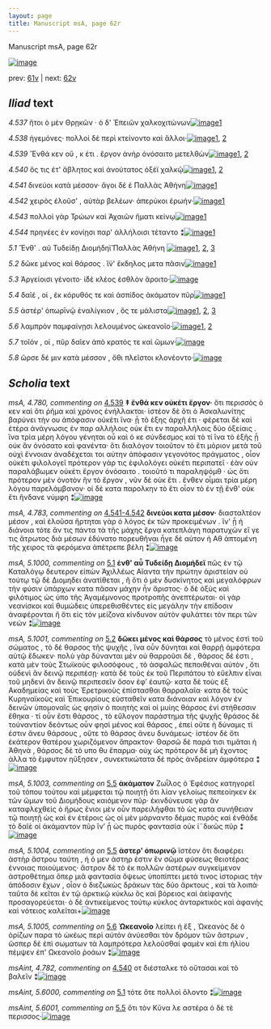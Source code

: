 ```yaml
---
layout: page
title: Manuscript msA, page 62r
---
```


Manuscript msA, page 62r

[![image](http://www.homermultitext.org/iipsrv?OBJ=IIP,1.0&FIF=/project/homer/pyramidal/deepzoom/hmt/vaimg/2017a/VA062RN_0063.tif&WID=100&CVT=JPEG)](http://www.homermultitext.org/ict2/?urn=urn:cite2:hmt:vaimg.2017a:VA062RN_0063)

prev:  [61v](../61v/) | next:  [62v](../62v/)

## *Iliad* text

*4.537* <a id="4.537"/> ἤτοι ὁ μὲν Θρῃκῶν · ὁ δ' Ἐπειῶν χαλκοχιτώνων[![image](http://www.homermultitext.org/iipsrv?OBJ=IIP,1.0&FIF=/project/homer/pyramidal/deepzoom/hmt/vaimg/2017a/VA062RN_0063.tif&RGN=0.1812,0.2186,0.4154,0.0346&WID=1000&CVT=JPEG)](http://www.homermultitext.org/ict2/?urn=urn:cite2:hmt:vaimg.2017a:VA062RN_0063@0.1812,0.2186,0.4154,0.0346)[1](#msA_4.784)

*4.538* <a id="4.538"/> ἡγεμόνες· πολλοὶ δὲ περὶ κτείνοντο καὶ ἄλλοι·[![image](http://www.homermultitext.org/iipsrv?OBJ=IIP,1.0&FIF=/project/homer/pyramidal/deepzoom/hmt/vaimg/2017a/VA062RN_0063.tif&RGN=0.1832,0.2404,0.4094,0.0308&WID=1000&CVT=JPEG)](http://www.homermultitext.org/ict2/?urn=urn:cite2:hmt:vaimg.2017a:VA062RN_0063@0.1832,0.2404,0.4094,0.0308)[1](#msAim_4.885), [2](#msA_4.784)

*4.539* <a id="4.539"/> Ἔνθά κεν οὔ , κ έτι . ἔργον ἀνὴρ ὀνόσαιτο μετελθὼν[![image](http://www.homermultitext.org/iipsrv?OBJ=IIP,1.0&FIF=/project/homer/pyramidal/deepzoom/hmt/vaimg/2017a/VA062RN_0063.tif&RGN=0.1712,0.26,0.4484,0.0323&WID=1000&CVT=JPEG)](http://www.homermultitext.org/ict2/?urn=urn:cite2:hmt:vaimg.2017a:VA062RN_0063@0.1712,0.26,0.4484,0.0323)[1](#msA_4.784), [2](#msA_4.780)

*4.540* <a id="4.540"/> ὅς τις έτ' ἄβλητος καὶ ἀνούτατος ὀξέϊ χαλκῷ[![image](http://www.homermultitext.org/iipsrv?OBJ=IIP,1.0&FIF=/project/homer/pyramidal/deepzoom/hmt/vaimg/2017a/VA062RN_0063.tif&RGN=0.1712,0.2795,0.4344,0.0323&WID=1000&CVT=JPEG)](http://www.homermultitext.org/ict2/?urn=urn:cite2:hmt:vaimg.2017a:VA062RN_0063@0.1712,0.2795,0.4344,0.0323)[1](#msA_4.784), [2](#msAint_4.782)

*4.541* <a id="4.541"/> δινεύοι κατὰ μέσσον· ἄγοι δέ ἑ Παλλὰς Ἀθήνη[![image](http://www.homermultitext.org/iipsrv?OBJ=IIP,1.0&FIF=/project/homer/pyramidal/deepzoom/hmt/vaimg/2017a/VA062RN_0063.tif&RGN=0.1822,0.3013,0.4254,0.0308&WID=1000&CVT=JPEG)](http://www.homermultitext.org/ict2/?urn=urn:cite2:hmt:vaimg.2017a:VA062RN_0063@0.1822,0.3013,0.4254,0.0308)[1](#msA_4.784)

*4.542* <a id="4.542"/> χειρὸς ἑλοῦσ' , αὐτὰρ βελέων· ἀπερύκοι ἐρωήν·[![image](http://www.homermultitext.org/iipsrv?OBJ=IIP,1.0&FIF=/project/homer/pyramidal/deepzoom/hmt/vaimg/2017a/VA062RN_0063.tif&RGN=0.1822,0.3186,0.4344,0.0308&WID=1000&CVT=JPEG)](http://www.homermultitext.org/ict2/?urn=urn:cite2:hmt:vaimg.2017a:VA062RN_0063@0.1822,0.3186,0.4344,0.0308)[1](#msA_4.784)

*4.543* <a id="4.543"/> πολλοὶ γὰρ Τρώων καὶ Ἀχαιῶν ἤματι κείνῳ[![image](http://www.homermultitext.org/iipsrv?OBJ=IIP,1.0&FIF=/project/homer/pyramidal/deepzoom/hmt/vaimg/2017a/VA062RN_0063.tif&RGN=0.1852,0.3366,0.4124,0.0308&WID=1000&CVT=JPEG)](http://www.homermultitext.org/ict2/?urn=urn:cite2:hmt:vaimg.2017a:VA062RN_0063@0.1852,0.3366,0.4124,0.0308)[1](#msA_4.784)

*4.544* <a id="4.544"/> πρηνέες ἐν κονίῃσι παρ' ἀλλήλοισι τέταντο ⁑[![image](http://www.homermultitext.org/iipsrv?OBJ=IIP,1.0&FIF=/project/homer/pyramidal/deepzoom/hmt/vaimg/2017a/VA062RN_0063.tif&RGN=0.1822,0.3561,0.4354,0.0331&WID=1000&CVT=JPEG)](http://www.homermultitext.org/ict2/?urn=urn:cite2:hmt:vaimg.2017a:VA062RN_0063@0.1822,0.3561,0.4354,0.0331)[1](#msA_4.784)

*5.1* <a id="5.1"/> Ἔνθ' . αῦ Τυδείδῃ 						Διομήδηϊ̆ 					 Παλλὰς Ἀθήνη 				[![image](http://www.homermultitext.org/iipsrv?OBJ=IIP,1.0&FIF=/project/homer/pyramidal/deepzoom/hmt/vaimg/2017a/VA062RN_0063.tif&RGN=0.093,0.5071,0.48,0.0977&WID=1000&CVT=JPEG)](http://www.homermultitext.org/ict2/?urn=urn:cite2:hmt:vaimg.2017a:VA062RN_0063@0.093,0.5071,0.48,0.0977)[1](#msAil_5.5033), [2](#msA_5.1000), [3](#msAint_5.6000)

*5.2* <a id="5.2"/> δῶκε μένος καὶ θάρσος . ἵ̈ν' ἔκδηλος μετα πᾶσιν[![image](http://www.homermultitext.org/iipsrv?OBJ=IIP,1.0&FIF=/project/homer/pyramidal/deepzoom/hmt/vaimg/2017a/VA062RN_0063.tif&RGN=0.182,0.568,0.43,0.0285&WID=1000&CVT=JPEG)](http://www.homermultitext.org/ict2/?urn=urn:cite2:hmt:vaimg.2017a:VA062RN_0063@0.182,0.568,0.43,0.0285)[1](#msA_5.1001)

*5.3* <a id="5.3"/> Ἀργείοισι γένοιτο· 					ἰ̈δὲ κλέος ἐσθλὸν ἄροιτο·[![image](http://www.homermultitext.org/iipsrv?OBJ=IIP,1.0&FIF=/project/homer/pyramidal/deepzoom/hmt/vaimg/2017a/VA062RN_0063.tif&RGN=0.184,0.5845,0.385,0.0301&WID=1000&CVT=JPEG)](http://www.homermultitext.org/ict2/?urn=urn:cite2:hmt:vaimg.2017a:VA062RN_0063@0.184,0.5845,0.385,0.0301)

*5.4* <a id="5.4"/> δαῖέ , οἱ , ἐκ κόρυθός τε καὶ ἀσπίδος ἀκάματον πῦρ[![image](http://www.homermultitext.org/iipsrv?OBJ=IIP,1.0&FIF=/project/homer/pyramidal/deepzoom/hmt/vaimg/2017a/VA062RN_0063.tif&RGN=0.179,0.6026,0.434,0.0331&WID=1000&CVT=JPEG)](http://www.homermultitext.org/ict2/?urn=urn:cite2:hmt:vaimg.2017a:VA062RN_0063@0.179,0.6026,0.434,0.0331)[1](#msA_5.1002)

*5.5* <a id="5.5"/> ἀστέρ' ὀπωρῑνῷ ἐναλίγκιον , ὅς τε μάλιστα[![image](http://www.homermultitext.org/iipsrv?OBJ=IIP,1.0&FIF=/project/homer/pyramidal/deepzoom/hmt/vaimg/2017a/VA062RN_0063.tif&RGN=0.171,0.6236,0.401,0.0323&WID=1000&CVT=JPEG)](http://www.homermultitext.org/ict2/?urn=urn:cite2:hmt:vaimg.2017a:VA062RN_0063@0.171,0.6236,0.401,0.0323)[1](#msA_5.1004), [2](#msA_5.1003), [3](#msAint_5.6001)

*5.6* <a id="5.6"/> λαμπρὸν παμφαίνῃσι λελουμένος ὠκεανοῖο·[![image](http://www.homermultitext.org/iipsrv?OBJ=IIP,1.0&FIF=/project/homer/pyramidal/deepzoom/hmt/vaimg/2017a/VA062RN_0063.tif&RGN=0.166,0.6431,0.44,0.0323&WID=1000&CVT=JPEG)](http://www.homermultitext.org/ict2/?urn=urn:cite2:hmt:vaimg.2017a:VA062RN_0063@0.166,0.6431,0.44,0.0323)[1](#msAint_5.6002), [2](#msA_5.1005)

*5.7* <a id="5.7"/> τοῖόν , οἱ , πῦρ δαῖεν ἀπὸ κρατός τε καὶ ὤμων·[![image](http://www.homermultitext.org/iipsrv?OBJ=IIP,1.0&FIF=/project/homer/pyramidal/deepzoom/hmt/vaimg/2017a/VA062RN_0063.tif&RGN=0.176,0.6627,0.419,0.0331&WID=1000&CVT=JPEG)](http://www.homermultitext.org/ict2/?urn=urn:cite2:hmt:vaimg.2017a:VA062RN_0063@0.176,0.6627,0.419,0.0331)

*5.8* <a id="5.8"/> ῶρσε δέ μιν κατὰ μέσσον , ὅθι πλεῖστοι κλονέοντο·[![image](http://www.homermultitext.org/iipsrv?OBJ=IIP,1.0&FIF=/project/homer/pyramidal/deepzoom/hmt/vaimg/2017a/VA062RN_0063.tif&RGN=0.178,0.6829,0.433,0.0331&WID=1000&CVT=JPEG)](http://www.homermultitext.org/ict2/?urn=urn:cite2:hmt:vaimg.2017a:VA062RN_0063@0.178,0.6829,0.433,0.0331)

## *Scholia* text

*msA, 4.780, commenting on* [4.539](#4.539)  <a id="msA_4.780"/> **‡ ἔνθά κεν οὐκέτι ἔργον·** ὅτι περισσὸς ὁ κεν καὶ ὅτι ῥῆμα καὶ χρόνος ἐνήλλακται· ἱστέον δὲ ὅτι ὁ Ἀσκαλωνίτης βαρύνει τὴν ου ἀπόφασιν οὐκέτι ἵνα· ᾗ τὸ ἑξης ἀρχῆ έτι · φέρεται δὲ καὶ ἑτέρα ἀνάγνωσις ἐν παρ αλλήλοις οὐκ ἔτι εν παραλλήλοις δύο ὀξείαις . ἵνα τρία μέρη λόγου γένηται οὗ καὶ ὁ κε σύνδεσμος καὶ τὸ τί ἵνα τὸ ἑξῆς ᾖ οὐκ ἂν ὀνόσατο καὶ φανέντα· ὅτι διαλόγον τοιοῦτον τὸ ἔτι μόριον μετὰ τοῦ οὐχὶ ἔννοιαν ἀναδέχεται τοι αύτην ἀπόφασιν γεγονότος πράγματος , οἷον οὐκέτι φιλολογεῖ πρότερον γάρ τις ἐφιλολόγει οὐκέτι περιπατεῖ · ἐὰν οὐν παραλάβωμεν οὐκέτι ἔργον ὀνόσαιτο . τοιοῦτό τι παραληψόμθ · ὡς ὅτι πρότερον μὲν ὀνοτὸν ἢν τὸ ἔργον , νῦν δὲ οὐκ ἔτι . ἔνθεν οἶμαι τρία μέρη λόγου παρελάμβανον· οἱ δὲ κατα παρολκην τὸ ἔτι οἷον τὸ ἐν τῇ ἔνθ' οὐκ ἔτι ἥνδανε νύμφη ⁑[![image](http://www.homermultitext.org/iipsrv?OBJ=IIP,1.0&FIF=/project/homer/pyramidal/deepzoom/hmt/vaimg/2017a/VA062RN_0063.tif&RGN=0.16635962,0.11106501,0.64719971,0.09128631&WID=1000&CVT=JPEG)](http://www.homermultitext.org/ict2/?urn=urn:cite2:hmt:vaimg.2017a:VA062RN_0063@0.16635962,0.11106501,0.64719971,0.09128631)

*msA, 4.783, commenting on* [4.541-4.542](#4.541-4.542)  <a id="msA_4.783"/> **δινεύοι κατα μέσον·** διασταλτέον μέσον , καὶ ἑλοῦσα ἤρτηται γὰρ ὁ λόγος ἐκ τῶν προκειμένων . ἵν' ᾖ ἡ διάνοια τότε ἄν τις πάντα τὰ τῆς μάχης ἔργα κατεπλάγη παρατυχὼν εἴ γε τις ἄτρωτος διὰ μέσων ἐδύνατο πορευθῆναι ἦγε δὲ αὐτον ἡ Αθ ἁπτομένη τῆς χειρος τὰ φερόμενα ἀπέτρεπε βέλη ⁑[![image](http://www.homermultitext.org/iipsrv?OBJ=IIP,1.0&FIF=/project/homer/pyramidal/deepzoom/hmt/vaimg/2017a/VA062RN_0063.tif&RGN=0.16912307,0.19073306,0.64664702,0.04813278&WID=1000&CVT=JPEG)](http://www.homermultitext.org/ict2/?urn=urn:cite2:hmt:vaimg.2017a:VA062RN_0063@0.16912307,0.19073306,0.64664702,0.04813278)

*msA, 5.1000, commenting on* [5.1](#5.1)  <a id="msA_5.1000"/> **ἐνθ' αὖ Τυδείδῃ Διομήδεϊ** πῶς ἐν τῷ Καταλόγῳ δευτερον εἰπὼν Ἀχιλλέως Αἴαντα τὴν πρώτην ἀριστείαν οὐ τούτῳ τῷ δὲ Διομηδει ἀνατίθεται , ἢ ὅτι ὁ μὲν δυσκίνητος καὶ μεγαλόφρων τὴν φύσιν ὑπάρχων κατα πᾶσαν μάχην ἧν ἄριστος· ὁ δὲ ὀξὺς καὶ φιλότιμος ὡς ὑπο τῆς Ἀγαμέμνονος προτροπῆς ἀνεπτέρωται· οἱ γὰρ νεανίσκοι καὶ θυμώδεις ὑπερεθισθέντες εἰς μεγάλην τὴν επίδοσιν ἀναφέρονται ἢ ὅτι εἰς τὸν μείζονα κίνδυνον αὐτὸν φυλάττει τὸν περι τῶν νεών ⁑[![image](http://www.homermultitext.org/iipsrv?OBJ=IIP,1.0&FIF=/project/homer/pyramidal/deepzoom/hmt/vaimg/2017a/VA062RN_0063.tif&RGN=0.61643331,0.24674965,0.21039057,0.13001383&WID=1000&CVT=JPEG)](http://www.homermultitext.org/ict2/?urn=urn:cite2:hmt:vaimg.2017a:VA062RN_0063@0.61643331,0.24674965,0.21039057,0.13001383)

*msA, 5.1001, commenting on* [5.2](#5.2)  <a id="msA_5.1001"/> **δῶκει μένος καὶ θάρσος** τὸ μένος ἐστὶ τοῦ σώματος , τὸ δὲ θαρσος τῆς ψυχῆς , ἵνα οὖν δύνηται καὶ θαρρῇ ἀμφότερα αὐτῷ ἔδωκεν· πολὺ γὰρ δύνανται μὲν οὐ θαρροῦσι δέ , θάρσος δέ ἐστι , κατὰ μὲν τοὺς Στωϊκοὺς φιλοσόφους , τὸ ἀσφαλῶς πεποιθέναι αὐτὸν , ὅτι οὐδενὶ ἂν δεινῷ περιπέσῃ· κατὰ δὲ τοὺς ἐκ τοῦ Περιπάτου τὸ εὔελπιν εἶναι τοῦ μηδενὶ ἂν δεινῷ περιπεσεῖν ὅσον ἐφ’ ἑαυτῷ· κατα δὲ τοὺς ἐξ Ακαδημείας καὶ τοὺς Ἐρετρικοὺς ἐπίστασθαι θαρραλαῖα· κατα δὲ τοὺς Κυρηναϊκοὺς καὶ Ἐπικουρίους εὐσταθεῖν κατα διάνοιαν καὶ λόγον ἐν δεινῶν ὑπομοναῖς ὡς φησὶν ὁ ποιητὴς καὶ οἱ μυίης θάρσος ἐνί στήθεσσιν ἔθηκα · τί οὖν ἔστι θάρσος , τὸ εὔλογον παράστημα τῆς ψυχῆς θράσος δὲ τοὐναντίον δεόντως οὖν φησὶ μένος καὶ θάρσος , ἐπεὶ οὔτε ἡ δύναμις τί ἐστιν ἄνευ θάρσους , οὔτε τὸ θάρσος ἄνευ δυνάμεως· ἱστέον δὲ ὅτι ἑκάτερον θατέρου χωριζόμενον ἄπρακτον· Θαρσῶ δὲ παρά τισι τιμᾶται ἡ Ἀθηνὰ , θάρσος δὲ τὸ υπο θυ ἔπαρμα· οὐχ ὡς πρότερον δὲ μὴ ἔχοντος ἀλλα τὸ ἔμφυτον ηὔξησεν , συνεκτικώτατα δὲ πρὸς ἀνδρείαν ἀμφότερα ⁑[![image](http://www.homermultitext.org/iipsrv?OBJ=IIP,1.0&FIF=/project/homer/pyramidal/deepzoom/hmt/vaimg/2017a/VA062RN_0063.tif&RGN=0.60243183,0.37399723,0.21960206,0.31452282&WID=1000&CVT=JPEG)](http://www.homermultitext.org/ict2/?urn=urn:cite2:hmt:vaimg.2017a:VA062RN_0063@0.60243183,0.37399723,0.21960206,0.31452282)

*msA, 5.1003, commenting on* [5.5](#5.5)  <a id="msA_5.1003"/> **ἀκάματον** Ζωῗλος ὁ Ἐφέσιος κατηγορεῖ τοῦ τόπου τούτου καὶ μέμφεται τῷ ποιητῇ ὅτι λίαν γελοίως πεπεοίηκεν ἐκ τῶν ὤμων τοῦ Διομήδους καιόμενον πῦρ· ἐκινδύνευσε γὰρ ἂν καταφλεχθεὶς ὁ ἥρως ἔνιοι μὲν οὖν παρειλῆφθαι τὸ ὡς κατα συνήθειαν τῷ ποιητῇ ὡς καὶ ἐν ἑτέροις ὡς οἱ μὲν μάρναντο δέμας πυρὸς καὶ ἐνθάδε τὸ δαῖὲ οί ἀκάμαντον πῦρ ἵν’ ᾖ ὡς πυρὸς φαντασία οὐκ ἰ¨δικῶς πῦρ ⁑[![image](http://www.homermultitext.org/iipsrv?OBJ=IIP,1.0&FIF=/project/homer/pyramidal/deepzoom/hmt/vaimg/2017a/VA062RN_0063.tif&RGN=0.16433309,0.72005533,0.64885777,0.05919779&WID=1000&CVT=JPEG)](http://www.homermultitext.org/ict2/?urn=urn:cite2:hmt:vaimg.2017a:VA062RN_0063@0.16433309,0.72005533,0.64885777,0.05919779)

*msA, 5.1004, commenting on* [5.5](#5.5)  <a id="msA_5.1004"/> **ἀστερ' ὀπωρινῷ** ϊστέον ὅτι διαφέρει ἀστὴρ ἄστρου ταύτη , ἠ ὁ μεν ἀστηρ ἐστιν ἓν σῶμα φύσεως θειοτέρας ἐννοιας ποιούμενος· ἄστρον δὲ τὸ ἐκ πολλῶν ἀστέρων συγκείμενον ἀστροθέτημα ὅπερ μιᾶ φαντασία ὄψεως ὑποπίπτει μετά τινος ἱστοριας τὴν ἀπόδοσιν ἔχων , οἶον ὁ διεζωκὼς δράκων τὰς δύο ἄρκτους , καὶ τὰ λοιπὰ· ταῦτα δὲ κεῖται ἐν τῷ ἀρκτικῷ κύκλω ὃς καὶ βόρειος καὶ ἀεὶφανὴς προσαγορεύεται· ὁ δὲ ἀντικείμενος τούτῳ κύκλος ἀνταρκτικὸς καὶ ἀφανὴς καὶ νότειος καλεῖται+[![image](http://www.homermultitext.org/iipsrv?OBJ=IIP,1.0&FIF=/project/homer/pyramidal/deepzoom/hmt/vaimg/2017a/VA062RN_0063.tif&RGN=0.15180545,0.77427386,0.66470155,0.06058091&WID=1000&CVT=JPEG)](http://www.homermultitext.org/ict2/?urn=urn:cite2:hmt:vaimg.2017a:VA062RN_0063@0.15180545,0.77427386,0.66470155,0.06058091)

*msA, 5.1005, commenting on* [5.6](#5.6)  <a id="msA_5.1005"/> **Ὠκεανοῖο** λείπει ἡ ἕξ , Ὠκεανὸς δὲ ὁ ὀρίζων παρα τὸ ὠκέως περὶ αὐτὸν ἀνύεσθαι τὸν δρόμον τῶν ἄστρων , ὥσπερ δὲ ἐπὶ σωματων τὰ λαμπρότερα λελοῦσθαί φαμὲν καὶ ἐπι ἡλίου πέμψεν ἐπ' Ωκεανοῖο ῥοάων ⁑[![image](http://www.homermultitext.org/iipsrv?OBJ=IIP,1.0&FIF=/project/homer/pyramidal/deepzoom/hmt/vaimg/2017a/VA062RN_0063.tif&RGN=0.17096536,0.81853389,0.66654385,0.04508990&WID=1000&CVT=JPEG)](http://www.homermultitext.org/ict2/?urn=urn:cite2:hmt:vaimg.2017a:VA062RN_0063@0.17096536,0.81853389,0.66654385,0.04508990)

*msAint, 4.782, commenting on* [4.540](#4.540)  <a id="msAint_4.782"/> οτ διέσταλκε τὸ οὔτασαι καὶ τὸ βαλεῖν ⁑[![image](http://www.homermultitext.org/iipsrv?OBJ=IIP,1.0&FIF=/project/homer/pyramidal/deepzoom/hmt/vaimg/2017a/VA062RN_0063.tif&RGN=0.12988209,0.28769018,0.04918939,0.02738589&WID=1000&CVT=JPEG)](http://www.homermultitext.org/ict2/?urn=urn:cite2:hmt:vaimg.2017a:VA062RN_0063@0.12988209,0.28769018,0.04918939,0.02738589)

*msAint, 5.6000, commenting on* [5.1](#5.1)  <a id="msAint_5.6000"/> τότε ὅτε πολλοὶ ὄλοντο ⁑[![image](http://www.homermultitext.org/iipsrv?OBJ=IIP,1.0&FIF=/project/homer/pyramidal/deepzoom/hmt/vaimg/2017a/VA062RN_0063.tif&RGN=0.08142962,0.53139696,0.02100221,0.04536653&WID=1000&CVT=JPEG)](http://www.homermultitext.org/ict2/?urn=urn:cite2:hmt:vaimg.2017a:VA062RN_0063@0.08142962,0.53139696,0.02100221,0.04536653)

*msAint, 5.6001, commenting on* [5.5](#5.5)  <a id="msAint_5.6001"/> ὅτι τὸν Κῦνα λε αστέρα ὁ δὲ τὲ περισσος·[![image](http://www.homermultitext.org/iipsrv?OBJ=IIP,1.0&FIF=/project/homer/pyramidal/deepzoom/hmt/vaimg/2017a/VA062RN_0063.tif&RGN=0.11422255,0.62876902,0.06263817,0.02213001&WID=1000&CVT=JPEG)](http://www.homermultitext.org/ict2/?urn=urn:cite2:hmt:vaimg.2017a:VA062RN_0063@0.11422255,0.62876902,0.06263817,0.02213001)